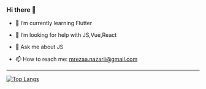 ### Hi there 👋


- 🌱 I’m currently learning Flutter

- 🤔 I’m looking for help with JS,Vue,React
- 💬 Ask me about JS
- 📫 How to reach me: mrezaa.nazarii@gmail.com
<hr />


[![Top Langs](https://github-readme-stats.vercel.app/api/top-langs/?username=reza-nazari&hide=html)](https://github.com/anuraghazra/github-readme-stats)
